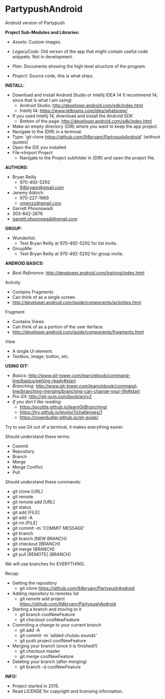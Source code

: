 # PartypushAndroid
Android version of Partypush

**Project Sub-Modules and Libraries:**

- _Assets:_ Custom images.
  
- _LegacyCode:_ Old verson of the app that might contain useful code snippets. Not in development.
  
- _Plan:_ Documents showing the high level structure of the program.
  
- _Project:_ Source code, this is what ships.
  

**INSTALL:**
- Download and install Android Studio or Intellij IDEA 14 (I recommend 14, since that is what I am using)
  - Android Studio: http://developer.android.com/sdk/index.html
  - Intellij 14: https://www.jetbrains.com/idea/whatsnew/
- If you used Intellij 14, download and install the Android SDK
  - Bottom of the page: http://developer.android.com/sdk/index.html
- Make an empty directory (DIR) where you want to keep the app project.
- Navigate to the (DIR) in a terminal.
- Type: 'git clone https://github.com/94bryanr/PartypushAndroid' (without quotes)
- Open the IDE you installed
- File->Import Project
  - Navigate to the Project subfolder in (DIR) and open the project file.

**AUTHORS:**
- Bryan Reilly
  - 970-492-5292
  - 94bryanr@gmail.com
- Jeremy Aldrich
  - 970-227-1969
  - omenzz@gmail.com
- Garrett Phoonswadi
 - 303-842-2876
 - garrett.phoonswadi@gmail.com

**GROUP:**
- Wunderlist:
  - Text Bryan Reilly at 970-492-5292 for list invite.
- GroupMe:
  - Text Bryan Reilly at 970-492-5292 for group invite.

**ANDROID BASICS:**
- _Best Reference:_ http://developer.android.com/training/index.html

Activity
- Contains Fragments
- Can think of as a single screen.
- http://developer.android.com/guide/components/activities.html

Fragment
- Contains Views
- Can think of as a portion of the user iterface.
- http://developer.android.com/guide/components/fragments.html

View
- A single UI element.
- Textbox, image, button, etc.

**USING GIT:**
- _Basics:_ http://www.git-tower.com/learn/ebook/command-line/basics/getting-ready#start
- _Branching:_ http://www.git-tower.com/learn/ebook/command-line/branching-merging/branching-can-change-your-life#start
- _Pro Git:_ http://git-scm.com/book/en/v2
- _If you don't like reading:_ 
  - https://pcottle.github.io/learnGitBranching/
  - https://try.github.io/levels/1/challenges/1
  - https://rogerdudler.github.io/git-guide/

Try to use Git out of a terminal, it makes everything easier.

Should understand these terms:
- Commit
- Repository
- Branch
- Merge
- Merge Conflict
- Pull

Should understand these commands:
- git clone [URL]
- git remote
- git remote add [URL]
- git status
- git add [FILE]
- git add -A
- git rm [FILE]
- git commit -m 'COMMIT MESSAGE'
- git branch
- git branch [NEW BRANCH]
- git checkout [BRANCH]
- git merge [BRANCH]
- git pull [REMOTE] [BRANCH]

We will use branches for EVERYTHING.

Recap:
- Getting the repository
  - git clone https://github.com/94bryanr/PartypushAndroid
- Adding repository to remotes list
  - git remote add project https://github.com/94bryanr/PartypushAndroid
- Starting a branch and moving to it
  - git branch coolNewFeature
  - git checkout coolNewFeature
- Commiting a change to your current branch
  - git add -A
  - git commit -m 'added chululu sounds'
  - git push project coolNewFeature
- Merging your branch (once it is finished!!)
  - git checkout master
  - git merge coolNewFeature
- Deleting your branch (after merging)
  - git branch -d coolNewFeature


**INFO:**
- Project started in 2015.
- Read LICENSE for copyright and licensing information.
